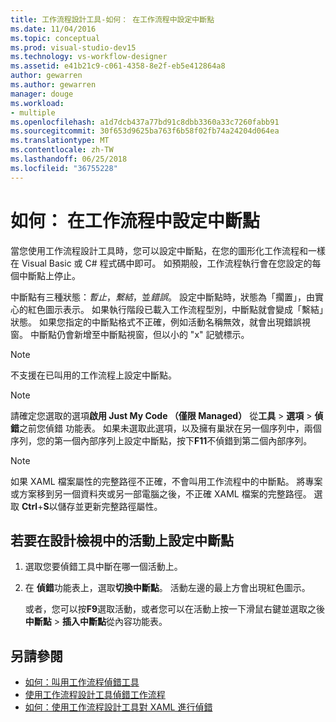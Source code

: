 ```yaml
---
title: 工作流程設計工具-如何： 在工作流程中設定中斷點
ms.date: 11/04/2016
ms.topic: conceptual
ms.prod: visual-studio-dev15
ms.technology: vs-workflow-designer
ms.assetid: e41b21c9-c061-4358-8e2f-eb5e412864a8
author: gewarren
ms.author: gewarren
manager: douge
ms.workload:
- multiple
ms.openlocfilehash: a1d7dcb437a77bd91c8dbb3360a33c7260fabb91
ms.sourcegitcommit: 30f653d9625ba763f6b58f02fb74a24204d064ea
ms.translationtype: MT
ms.contentlocale: zh-TW
ms.lasthandoff: 06/25/2018
ms.locfileid: "36755228"
---
```

# <a name="how-to-set-breakpoints-in-workflows"></a>如何： 在工作流程中設定中斷點

當您使用工作流程設計工具時，您可以設定中斷點，在您的圖形化工作流程和一樣在 Visual Basic 或 C# 程式碼中即可。 如預期般，工作流程執行會在您設定的每個中斷點上停止。

中斷點有三種狀態：*暫止*，*繫結*，並*錯誤*。 設定中斷點時，狀態為「擱置」，由實心的紅色圖示表示。 如果執行階段已載入工作流程型別，中斷點就會變成「繫結」狀態。 如果您指定的中斷點格式不正確，例如活動名稱無效，就會出現錯誤視窗。 中斷點仍會新增至中斷點視窗，但以小的 "x" 記號標示。

> [!NOTE]
> 不支援在已叫用的工作流程上設定中斷點。

> [!NOTE]
> 請確定您選取的選項**啟用 Just My Code （僅限 Managed）** 從**工具** > **選項** > **偵錯**之前您偵錯 功能表。 如果未選取此選項，以及擁有巢狀在另一個序列中，兩個序列，您的第一個內部序列上設定中斷點，按下**F11**不偵錯到第二個內部序列。

> [!NOTE]
> 如果 XAML 檔案屬性的完整路徑不正確，不會叫用工作流程中的中斷點。 將專案或方案移到另一個資料夾或另一部電腦之後，不正確 XAML 檔案的完整路徑。 選取  **Ctrl**+**S**以儲存並更新完整路徑屬性。

## <a name="to-set-a-breakpoint-on-an-activity-in-the-design-view"></a>若要在設計檢視中的活動上設定中斷點

1. 選取您要偵錯工具中斷在哪一個活動上。

2. 在 **偵錯**功能表上，選取**切換中斷點**。 活動左邊的最上方會出現紅色圖示。

   或者，您可以按**F9**選取活動，或者您可以在活動上按一下滑鼠右鍵並選取之後**中斷點** > **插入中斷點**從內容功能表。

## <a name="see-also"></a>另請參閱

- [如何：叫用工作流程偵錯工具](../workflow-designer/how-to-invoke-the-workflow-debugger.md)
- [使用工作流程設計工具偵錯工作流程](../workflow-designer/debugging-workflows-with-the-workflow-designer.md)
- [如何：使用工作流程設計工具對 XAML 進行偵錯](../workflow-designer/how-to-debug-xaml-with-the-workflow-designer.md)